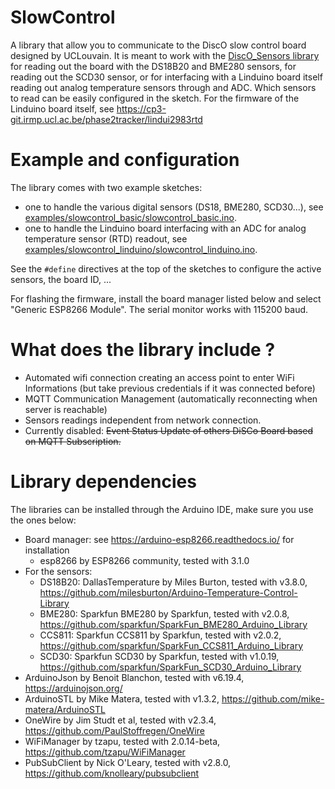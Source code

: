 # SlowControl

A library that allow you to communicate to the DiscO slow control board designed by UCLouvain.
It is meant to work with the [DiscO_Sensors library](https://cp3-git.irmp.ucl.ac.be/phase2tracker/disco_sensors) for reading out 
the board with the DS18B20 and BME280 sensors, for reading out the SCD30 sensor, or for interfacing with a Linduino board itself reading out
analog temperature sensors through and ADC.
Which sensors to read can be easily configured in the sketch.
For the firmware of the Linduino board itself, see https://cp3-git.irmp.ucl.ac.be/phase2tracker/lindui2983rtd

# Example and configuration

The library comes with two example sketches:
- one to handle the various digital sensors (DS18, BME280, SCD30...), see [examples/slowcontrol_basic/slowcontrol_basic.ino](examples/slowcontrol_basic/slowcontrol_basic.ino).
- one to handle the Linduino board interfacing with an ADC for analog temperature sensor (RTD) readout, see [examples/slowcontrol_linduino/slowcontrol_linduino.ino](examples/slowcontrol_linduino/slowcontrol_linduino.ino).

See the `#define` directives at the top of the sketches to configure the active sensors, the board ID, ...

For flashing the firmware, install the board manager listed below and select "Generic ESP8266 Module". The serial monitor works with 115200 baud.

# What does the library include ?

- Automated wifi connection creating an access point to enter WiFi Informations (but take previous credentials if it was connected before)
- MQTT Communication Management (automatically reconnecting when server is reachable)
- Sensors readings independent from network connection.
- Currently disabled: ~~Event Status Update of others DiSCo Board based on MQTT Subscription.~~

# Library dependencies

The libraries can be installed through the Arduino IDE, make sure you use the ones below:

- Board manager: see https://arduino-esp8266.readthedocs.io/ for installation
    - esp8266 by ESP8266 community, tested with 3.1.0
- For the sensors:
    - DS18B20: DallasTemperature by Miles Burton, tested with v3.8.0, https://github.com/milesburton/Arduino-Temperature-Control-Library
    - BME280: Sparkfun BME280 by Sparkfun, tested with v2.0.8, https://github.com/sparkfun/SparkFun_BME280_Arduino_Library
    - CCS811: Sparkfun CCS811 by Sparkfun, tested with v2.0.2, https://github.com/sparkfun/SparkFun_CCS811_Arduino_Library
    - SCD30: Sparkfun SCD30 by Sparkfun, tested with v1.0.19, https://github.com/sparkfun/SparkFun_SCD30_Arduino_Library
- ArduinoJson by Benoit Blanchon, tested with v6.19.4, https://arduinojson.org/
- ArduinoSTL by Mike Matera, tested with v1.3.2, https://github.com/mike-matera/ArduinoSTL
- OneWire by Jim Studt et al, tested with v2.3.4, https://github.com/PaulStoffregen/OneWire
- WiFiManager by tzapu, tested with 2.0.14-beta, https://github.com/tzapu/WiFiManager
- PubSubClient by Nick O'Leary, tested with v2.8.0, https://github.com/knolleary/pubsubclient
